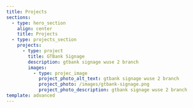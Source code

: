 ```yaml
---
title: Projects
sections:
  - type: hero_section
    align: center
    title: Projects
  - type: projects_section
    projects:
      - type: project
        title: GTBank Signage
        description: gtbank signage wuse 2 branch
        images:
          - type: projec_image
            project_photo_alt_text: gtbank signage wuse 2 branch
            project_photo: /images/gtbank-signage.png
            project_photo_description: gtbank signage wuse 2 branch
template: advanced
---
```

